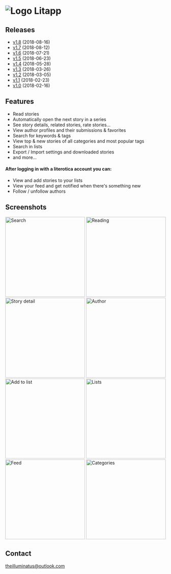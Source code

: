 
# ![Logo](https://theilluminatus.github.io/litapp/images/icon.png "Logo") Litapp

## Releases

- [v1.8](https://theilluminatus.github.io/litapp/releases/litapp-1.8.apk) (2018-08-16)
- [v1.7](https://theilluminatus.github.io/litapp/releases/litapp-1.7.apk) (2018-08-12)
- [v1.6](https://theilluminatus.github.io/litapp/releases/litapp-1.6.apk) (2018-07-21)
- [v1.5](https://theilluminatus.github.io/litapp/releases/litapp-1.5.apk) (2018-06-23)
- [v1.4](https://theilluminatus.github.io/litapp/releases/litapp-1.4.apk) (2018-05-28)
- [v1.3](https://theilluminatus.github.io/litapp/releases/litapp-1.3.apk) (2018-03-26)
- [v1.2](https://theilluminatus.github.io/litapp/releases/litapp-1.2.apk) (2018-03-05)
- [v1.1](https://theilluminatus.github.io/litapp/releases/litapp-1.1.apk) (2018-02-23)
- [v1.0](https://theilluminatus.github.io/litapp/releases/litapp-1.0.apk) (2018-02-16)

## Features

- Read stories
- Automatically open the next story in a series
- See story details, related stories, rate stories...
- View author profiles and their submissions & favorites
- Search for keywords & tags
- View top & new stories of all categories and most popular tags
- Search in lists
- Export / Import settings and downloaded stories
- and more...

#### After logging in with a literotica account you can:

- View and add stories to your lists
- View your feed and get notified when there's something new
- Follow / unfollow authors

## Screenshots

<img alt="Search" title="Search" src="https://theilluminatus.github.io/litapp/images/search.jpg" width="250"> <img alt="Reading" title="Reading" src="https://theilluminatus.github.io/litapp/images/read.jpg" width="250"> <img alt="Story detail" title="Story detail" src="https://theilluminatus.github.io/litapp/images/detail.jpg" width="250"> <img alt="Author" title="Author" src="https://theilluminatus.github.io/litapp/images/author.jpg" width="250"> <img alt="Add to list" title="Add to list" src="https://theilluminatus.github.io/litapp/images/fav.jpg" width="250"> <img alt="Lists" title="Lists" src="https://theilluminatus.github.io/litapp/images/lists.jpg" width="250"> <img alt="Feed" title="Feed" src="https://theilluminatus.github.io/litapp/images/feed.jpg" width="250"> <img alt="Categories" title="Categories" src="https://theilluminatus.github.io/litapp/images/categories.jpg" width="250">

## Contact

[theilluminatus@outlook.com](mailto:theilluminatus@outlook.com)
